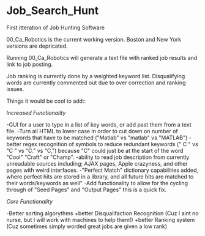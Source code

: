 # Job_Search_Hunt
First itteration of Job Hunting Software

00_Ca_Robotics is the current working version. Boston and New York versions are depricated.

Running 00_Ca_Robotics will generate a text file with ranked job results and link to job posting.

Job ranking is currently done by a weighted keyword list. Disqualifying words are currently commented out due to over correction and ranking issues.


Things it would be cool to add::

*Increased Functionality*

-GUI for a user to type in a list of key words, or add past them from a text file. -Turn all HTML to lower case in order to cut down on number of keywords that have to be matched ("Matlab" vs "matlab" vs "MATLAB") -better regex recognition of symbols to reduce redundant keywords (" C " vs "C " vs  "C." vs "C,") because "C" could just be at the start of the word "Cool" "Craft" or "Champ". -ability to read job description from currently unreadable sources including; AJAX pages, Apple crazyness, and other pages with weird interfaces. -"Perfect Match" dictionary capabilities added, where perfect hits are stored in a library, and all future hits are matched to their words/keywords as well"
-Add functionality to allow for the cycling through of "Seed Pages" and "Output Pages" this is a quick fix.


*Core Functionality*

-Better sorting algorythms
  +better Disqualifaction Recognition (Cuz I aint no nurse, but I will work with machines to help them!)
  +better Ranking system (Cuz sometimes simply worded great jobs are given a low rank)


